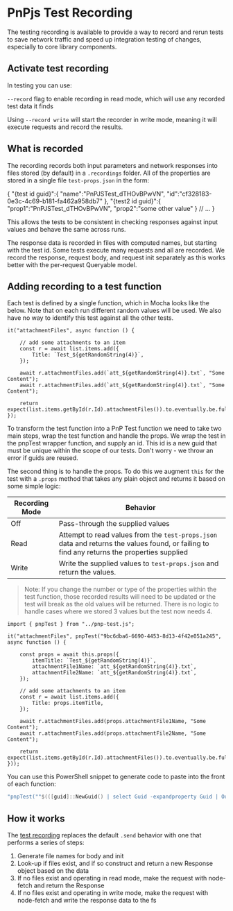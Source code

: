 # PnPjs Test Recording

The testing recording is available to provide a way to record and rerun tests to save network traffic and speed up integration testing of changes, especially to core library components.

## Activate test recording

In testing you can use:

 `--record` flag to enable recording in read mode, which will use any recorded test data it finds

 Using `--record write` will start the recorder in write mode, meaning it will execute requests and record the results.

 ## What is recorded

 The recording records both input parameters and network responses into files stored (by default) in a `.recordings` folder. All of the properties are stored in a single file `test-props.json` in the form:

 {
    "{test id guid}":{ 
        "name":"PnPJSTest_dTHOvBPwVN",
        "id":"cf328183-0e3c-4c69-b181-fa462a958db7"
    },
    "{test2 id guid}":{ 
        "prop1":"PnPJSTest_dTHOvBPwVN",
        "prop2":"some other value"
    }
    // ...
 }

 This allows the tests to be consistent in checking responses against input values and behave the same across runs.

 The response data is recorded in files with computed names, but starting with the test id. Some tests execute many requests and all are recorded. We record the response, request body, and request init separately as this works better with the per-request Queryable model.

 ## Adding recording to a test function

Each test is defined by a single function, which in Mocha looks like the below. Note that on each run different random values will be used. We also have no way to identify this test against all the other tests.

```TS
it("attachmentFiles", async function () {

    // add some attachments to an item
    const r = await list.items.add({
        Title: `Test_${getRandomString(4)}`,
    });

    await r.attachmentFiles.add(`att_${getRandomString(4)}.txt`, "Some Content");
    await r.attachmentFiles.add(`att_${getRandomString(4)}.txt`, "Some Content");

    return expect(list.items.getById(r.Id).attachmentFiles()).to.eventually.be.fulfilled.and.to.be.an("Array").and.have.length(2);
});
```

To transform the test function into a PnP Test function we need to take two main steps, wrap the test function and handle the props. We wrap the test in the pnpTest wrapper function, and supply an id. This id is a new guid that must be unique within the scope of our tests. Don't worry - we throw an error if guids are reused.

The second thing is to handle the props. To do this we augment `this` for the test with a `.props` method that takes any plain object and returns it based on some simple logic:

|Recording Mode|Behavior|
|---|---|
|Off|Pass-through the supplied values|
|Read|Attempt to read values from the `test-props.json` data and returns the values found, or failing to find any returns the properties supplied|
|Write|Write the supplied values to `test-props.json` and return the values.|

> Note: If you change the number or type of the properties within the test function, those recorded results will need to be updated or the test will break as the old values will be returned. There is no logic to handle cases where we stored 3 values but the test now needs 4.


```TS
import { pnpTest } from "../pnp-test.js";

it("attachmentFiles", pnpTest("9bc6dba6-6690-4453-8d13-4f42e051a245", async function () {

    const props = await this.props({
        itemTitle: `Test_${getRandomString(4)}`,
        attachmentFile1Name: `att_${getRandomString(4)}.txt`,
        attachmentFile2Name: `att_${getRandomString(4)}.txt`,
    });

    // add some attachments to an item
    const r = await list.items.add({
        Title: props.itemTitle,
    });

    await r.attachmentFiles.add(props.attachmentFile1Name, "Some Content");
    await r.attachmentFiles.add(props.attachmentFile2Name, "Some Content");

    return expect(list.items.getById(r.Id).attachmentFiles()).to.eventually.be.fulfilled.and.to.be.an("Array").and.have.length(2);
}));
```

You can use this PowerShell snippet to generate code to paste into the front of each function:

```PowerShell
"pnpTest(""$(([guid]::NewGuid() | select Guid -expandproperty Guid | Out-String).Trim())"", " | Set-Clipboard
```

## How it works

The [test recording](./test-recording.ts) replaces the default `.send` behavior with one that performs a series of steps:

1. Generate file names for body and init
2. Look-up if files exist, and if so construct and return a new Response object based on the data
3. If no files exist and operating in read mode, make the request with node-fetch and return the Response 
4. If no files exist and operating in write mode, make the request with node-fetch and write the response data to the fs


